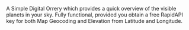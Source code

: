 A Simple Digital Orrery which provides a quick overview of the visible planets in your sky.
Fully functional, provided you obtain a free RapidAPI key for both Map Geocoding and Elevation from Latitude and Longitude.
